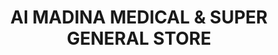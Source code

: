 ---
title: "Al MADINA MEDICAL & SUPER GENERAL STORE"
url: /karachi/al-madina-medical-and-super-general-store/
shop: shop
---